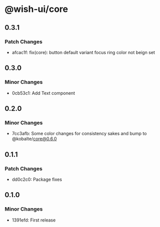 # @wish-ui/core

## 0.3.1

### Patch Changes

- afcac1f: fix(core): button default variant focus ring color not beign set

## 0.3.0

### Minor Changes

- 0cb53c1: Add Text component

## 0.2.0

### Minor Changes

- 7cc3afb: Some color changes for consistency sakes and bump to @kobalte/core@0.6.0

## 0.1.1

### Patch Changes

- dd0c2c0: Package fixes

## 0.1.0

### Minor Changes

- 1391efd: First release
